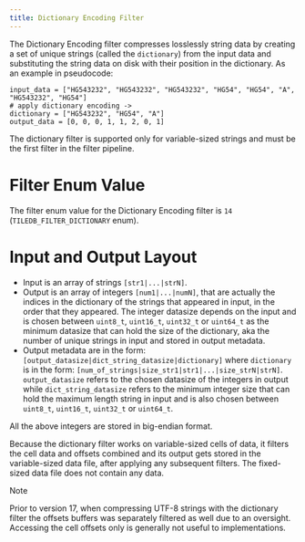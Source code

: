```yaml
---
title: Dictionary Encoding Filter
---
```


The Dictionary Encoding filter compresses losslessly string data by creating a set of unique strings (called the `dictionary`) from the input data and substituting the string data on disk with their position in the dictionary.
As an example in pseudocode:

  ```
  input_data = ["HG543232", "HG543232", "HG543232", "HG54", "HG54", "A", "HG543232", "HG54"]
  # apply dictionary encoding ->
  dictionary = ["HG543232", "HG54", "A"]
  output_data = [0, 0, 0, 1, 1, 2, 0, 1]
  ```

The dictionary filter is supported only for variable-sized strings and must be the first filter in the filter pipeline.

# Filter Enum Value

The filter enum value for the Dictionary Encoding filter is `14` (`TILEDB_FILTER_DICTIONARY` enum).

# Input and Output Layout

* Input is an array of strings `[str1|...|strN]`.
* Output is an array of integers `[num1|...|numN]`, that are actually the indices in the dictionary of the strings that appeared in input, in the order that they appeared. The integer datasize depends on the input and is chosen between `uint8_t`, `uint16_t`, `uint32_t` or `uint64_t` as the minimum datasize that can hold the size of the dictionary, aka the number of unique strings in input and stored in output metadata.
* Output metadata are in the form: `[output_datasize|dict_string_datasize|dictionary]` where `dictionary` is in the form: `[num_of_strings|size_str1|str1|...|size_strN|strN]`. `output_datasize` refers to the chosen datasize of the integers in output while `dict_string_datasize` refers to the minimum integer size that can hold the maximum length string in input and is also chosen between `uint8_t`, `uint16_t`, `uint32_t` or `uint64_t`.

All the above integers are stored in big-endian format.

Because the dictionary filter works on variable-sized cells of data, it filters the cell data and offsets combined and its output gets stored in the variable-sized data file, after applying any subsequent filters. The fixed-sized data file does not contain any data.

> [!NOTE]
> Prior to version 17, when compressing UTF-8 strings with the dictionary filter the offsets buffers was separately filtered as well due to an oversight. Accessing the cell offsets only is generally not useful to implementations.
